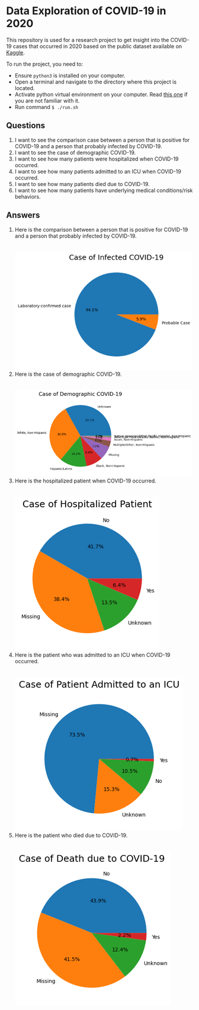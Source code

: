 # Data Exploration of COVID-19 in 2020

This repository is used for a research project to get insight into the COVID-19 cases that occurred in 2020 based on the public dataset available on [Kaggle](https://www.kaggle.com/datasets/arashnic/covid19-case-surveillance-public-use-dataset).

To run the project, you need to:
- Ensure `python3` is installed on your computer.
- Open a terminal and navigate to the directory where this project is located.
- Activate python virtual environment on your computer. Read [this one](https://docs.python.org/3/library/venv.html#creating-virtual-environments) if you are not familiar with it.
- Run command `$ ./run.sh`

## Questions
1. I want to see the comparison case between a person that is positive for COVID-19 and a person that probably infected by COVID-19.
2. I want to see the case of demographic COVID-19.
3. I want to see how many patients were hospitalized when COVID-19 occurred.
4. I want to see how many patients admitted to an ICU when COVID-19 occurred.
5. I want to see how many patients died due to COVID-19.
6. I want to see how many patients have underlying medical conditions/risk behaviors.

## Answers
1. Here is the comparison between a person that is positive for COVID-19 and a person that probably infected by COVID-19.<br/><br/><br/><img src="https://github.com/panjiyudasetya/data-exploratory-covid19/blob/main/outputs/Case%20of%20Infected%20COVID-19.png"/>
2. Here is the case of demographic COVID-19.<br/><br/><br/><img src="https://github.com/panjiyudasetya/data-exploratory-covid19/blob/main/outputs/Case%20of%20Demographic%20COVID-19.png"/>
3. Here is the hospitalized patient when COVID-19 occurred.<br/><br/><br/><img src="https://github.com/panjiyudasetya/data-exploratory-covid19/blob/main/outputs/Case%20of%20Hospitalized%20Patient.png"/>
4. Here is the patient who was admitted to an ICU when COVID-19 occurred.<br/><br/><br/><img src="https://github.com/panjiyudasetya/data-exploratory-covid19/blob/main/outputs/Case%20of%20Patient%20Admitted%20to%20an%20ICU.png"/>
5. Here is the patient who died due to COVID-19.<br/><br/><br/><img src="https://github.com/panjiyudasetya/data-exploratory-covid19/blob/main/outputs/Case%20of%20Death%20due%20to%20COVID-19.png"/>